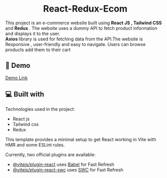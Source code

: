 <h1 align="center" id="title">React-Redux-Ecom</h1>



<p id="description"> This project is an e-commerce website built using <b>React JS , Tailwind CSS </b>and <b>Redux </b>. The website uses a dummy API to fetch product information and displays it to the user.<br><b>Axios </b>library is used for fetching data from the API.The website is Responsive , user-friendly and easy to navigate. Users can browse products add them to their cart </p>

<h2>🚀 Demo</h2>

[Demo Link ](https://stunning-cat-72f2e9.netlify.app/)
<h2>💻 Built with</h2>

Technologies used in the project:

*   React js
*   Tailwind css
*   Redux
   
This template provides a minimal setup to get React working in Vite with HMR and some ESLint rules.

Currently, two official plugins are available:

- [@vitejs/plugin-react](https://github.com/vitejs/vite-plugin-react/blob/main/packages/plugin-react/README.md) uses [Babel](https://babeljs.io/) for Fast Refresh
- [@vitejs/plugin-react-swc](https://github.com/vitejs/vite-plugin-react-swc) uses [SWC](https://swc.rs/) for Fast Refresh
